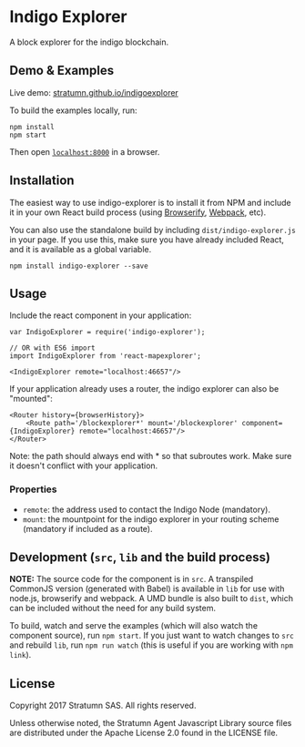 # Indigo Explorer

A block explorer for the indigo blockchain.

## Demo & Examples

Live demo: [stratumn.github.io/indigoexplorer](http://Stratumn.github.io/indigoexplorer/)

To build the examples locally, run:

```
npm install
npm start
```

Then open [`localhost:8000`](http://localhost:8000) in a browser.


## Installation

The easiest way to use indigo-explorer is to install it from NPM and include it in your own React build process (using [Browserify](http://browserify.org), [Webpack](http://webpack.github.io/), etc).

You can also use the standalone build by including `dist/indigo-explorer.js` in your page. If you use this, make sure you have already included React, and it is available as a global variable.

```
npm install indigo-explorer --save
```


## Usage

Include the react component in your application:

```
var IndigoExplorer = require('indigo-explorer');

// OR with ES6 import
import IndigoExplorer from 'react-mapexplorer';

<IndigoExplorer remote="localhost:46657"/>
```

If your application already uses a router, the indigo explorer can also be "mounted":

```
<Router history={browserHistory}>
	<Route path='/blockexplorer*' mount='/blockexplorer' component={IndigoExplorer} remote="localhost:46657"/>
</Router>
```

Note: the path should always end with * so that subroutes work. Make sure it doesn't conflict with your application.

### Properties

* `remote`: the address used to contact the Indigo Node (mandatory).
* `mount`: the mountpoint for the indigo explorer in your routing scheme (mandatory if included as a route).

## Development (`src`, `lib` and the build process)

**NOTE:** The source code for the component is in `src`. A transpiled CommonJS version (generated with Babel) is available in `lib` for use with node.js, browserify and webpack. A UMD bundle is also built to `dist`, which can be included without the need for any build system.

To build, watch and serve the examples (which will also watch the component source), run `npm start`. If you just want to watch changes to `src` and rebuild `lib`, run `npm run watch` (this is useful if you are working with `npm link`).

## License

Copyright 2017 Stratumn SAS. All rights reserved.

Unless otherwise noted, the Stratumn Agent Javascript Library source files are distributed under the Apache License 2.0 found in the LICENSE file.
